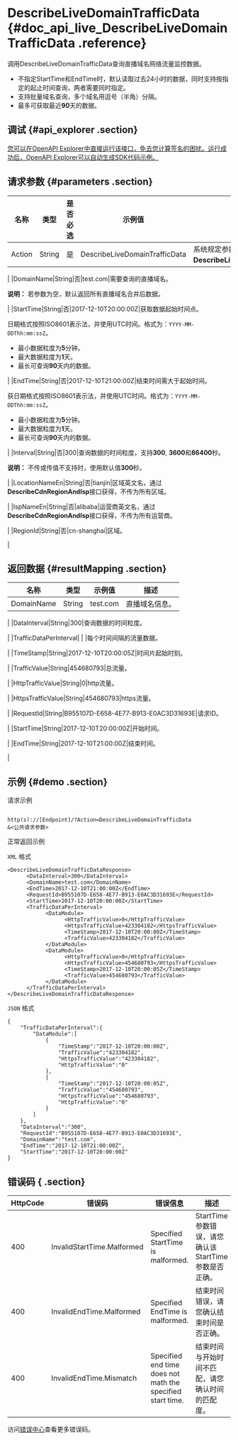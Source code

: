 # DescribeLiveDomainTrafficData {#doc_api_live_DescribeLiveDomainTrafficData .reference}

调用DescribeLiveDomainTrafficData查询直播域名网络流量监控数据。

-   不指定StartTime和EndTime时，默认读取过去24小时的数据，同时支持按指定的起止时间查询，两者需要同时指定。
-   支持批量域名查询，多个域名用逗号（半角）分隔。
-   最多可获取最近**90**天的数据。

## 调试 {#api_explorer .section}

[您可以在OpenAPI Explorer中直接运行该接口，免去您计算签名的困扰。运行成功后，OpenAPI Explorer可以自动生成SDK代码示例。](https://api.aliyun.com/#product=live&api=DescribeLiveDomainTrafficData&type=RPC&version=2016-11-01)

## 请求参数 {#parameters .section}

|名称|类型|是否必选|示例值|描述|
|--|--|----|---|--|
|Action|String|是|DescribeLiveDomainTrafficData|系统规定参数。取值：**DescribeLiveDomainTrafficData**。

 |
|DomainName|String|否|test.com|需要查询的直播域名。

 **说明：** 若参数为空，默认返回所有直播域名合并后数据。

 |
|StartTime|String|否|2017-12-10T20:00:00Z|获取数据起始时间点。

 日期格式按照ISO8601表示法，并使用UTC时间。格式为：`YYYY-MM-DDThh:mm:ssZ`。

 -   最小数据粒度为**5**分钟。
-   最大数据粒度为**1**天。
-   最长可查询**90**天内的数据。

 |
|EndTime|String|否|2017-12-10T21:00:00Z|结束时间需大于起始时间。

 获日期格式按照ISO8601表示法，并使用UTC时间。格式为：`YYYY-MM-DDThh:mm:ssZ`。

 -   最小数据粒度为**5**分钟。
-   最大数据粒度为**1**天。
-   最长可查询**90**天内的数据。

 |
|Interval|String|否|300|查询数据的时间粒度，支持**300**, **3600**和**86400**秒。

 **说明：** 不传或传值不支持时，使用默认值**300**秒。

 |
|LocationNameEn|String|否|tianjin|区域英文名，通过**DescribeCdnRegionAndIsp**接口获得，不传为所有区域。

 |
|IspNameEn|String|否|alibaba|运营商英文名，通过**DescribeCdnRegionAndIsp**接口获得，不传为所有运营商。

 |
|RegionId|String|否|cn-shanghai|区域。

 |

## 返回数据 {#resultMapping .section}

|名称|类型|示例值|描述|
|--|--|---|--|
|DomainName|String|test.com|直播域名信息。

 |
|DataInterval|String|300|查询数据的时间粒度。

 |
|TrafficDataPerInterval| | |每个时间间隔的流量数据。

 |
|TimeStamp|String|2017-12-10T20:00:05Z|时间片起始时刻。

 |
|TrafficValue|String|454680793|总流量。

 |
|HttpTrafficValue|String|0|http流量。

 |
|HttpsTrafficValue|String|454680793|https流量。

 |
|RequestId|String|B955107D-E658-4E77-B913-E0AC3D31693E|请求ID。

 |
|StartTime|String|2017-12-10T20:00:00Z|开始时间。

 |
|EndTime|String|2017-12-10T21:00:00Z|结束时间。

 |

## 示例 {#demo .section}

请求示例

``` {#request_demo}

http(s)://[Endpoint]/?Action=DescribeLiveDomainTrafficData
&<公共请求参数>

```

正常返回示例

`XML` 格式

``` {#xml_return_success_demo}
<DescribeLiveDomainTrafficDataResponse>
	  <DataInterval>300</DataInterval>
	  <DomainName>test.com</DomainName>
	  <EndTime>2017-12-10T21:00:00Z</EndTime>
	  <RequestId>B955107D-E658-4E77-B913-E0AC3D31693E</RequestId>
	  <StartTime>2017-12-10T20:00:00Z</StartTime>
	  <TrafficDataPerInterval>
		    <DataModule>
			      <HttpTrafficValue>0</HttpTrafficValue>
			      <HttpsTrafficValue>423304182</HttpsTrafficValue>
			      <TimeStamp>2017-12-10T20:00:00Z</TimeStamp>
			      <TrafficValue>423304182</TrafficValue>
		    </DataModule>
		    <DataModule>
			      <HttpTrafficValue>0</HttpTrafficValue>
			      <HttpsTrafficValue>454680793</HttpsTrafficValue>
			      <TimeStamp>2017-12-10T20:00:05Z</TimeStamp>
			      <TrafficValue>454680793</TrafficValue>
		    </DataModule>
	  </TrafficDataPerInterval>
</DescribeLiveDomainTrafficDataResponse>
```

`JSON` 格式

``` {#json_return_success_demo}
{
	"TrafficDataPerInterval":{
		"DataModule":[
			{
				"TimeStamp":"2017-12-10T20:00:00Z",
				"TrafficValue":"423304182",
				"HttpsTrafficValue":"423304182",
				"HttpTrafficValue":"0"
			},
			{
				"TimeStamp":"2017-12-10T20:00:05Z",
				"TrafficValue":"454680793",
				"HttpsTrafficValue":"454680793",
				"HttpTrafficValue":"0"
			}
		]
	},
	"DataInterval":"300",
	"RequestId":"B955107D-E658-4E77-B913-E0AC3D31693E",
	"DomainName":"test.com",
	"EndTime":"2017-12-10T21:00:00Z",
	"StartTime":"2017-12-10T20:00:00Z"
}
```

## 错误码 { .section}

|HttpCode|错误码|错误信息|描述|
|--------|---|----|--|
|400|InvalidStartTime.Malformed|Specified StartTime is malformed.|StartTime参数错误，请您确认该StartTime参数是否正确。|
|400|InvalidEndTime.Malformed|Specified EndTime is malformed.|结束时间错误，请您确认结束时间是否正确。|
|400|InvalidEndTime.Mismatch|Specified end time does not math the specified start time.|结束时间与开始时间不匹配，请您确认时间的匹配度。|

访问[错误中心](https://error-center.aliyun.com/status/product/live)查看更多错误码。

